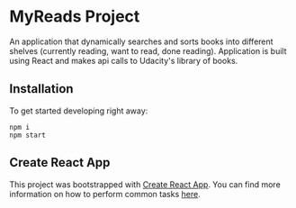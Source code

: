 # MyReads Project

An application that dynamically searches and sorts books into different shelves
(currently reading, want to read, done reading). Application is built using React
and makes api calls to Udacity's library of books.

## Installation

To get started developing right away:

```
npm i
npm start
```

## Create React App

This project was bootstrapped with [Create React App](https://github.com/facebookincubator/create-react-app). You can find more information on how to perform common tasks [here](https://github.com/facebookincubator/create-react-app/blob/master/packages/react-scripts/template/README.md).
